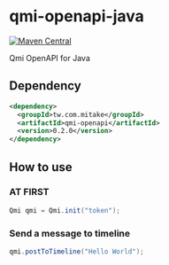 # qmi-openapi-java

[![Maven Central](https://maven-badges.herokuapp.com/maven-central/tw.com.mitake/qmi-openapi/badge.svg)](https://maven-badges.herokuapp.com/maven-central/tw.com.mitake/qmi-openapi)

Qmi OpenAPI for Java

## Dependency

```xml
<dependency>
  <groupId>tw.com.mitake</groupId>
  <artifactId>qmi-openapi</artifactId>
  <version>0.2.0</version>
</dependency>
```

## How to use

### **AT FIRST**

```java
Qmi qmi = Qmi.init("token");
```

### Send a message to timeline

```java
qmi.postToTimeline("Hello World");
```
